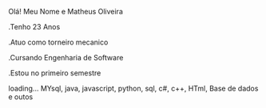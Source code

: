 Olá! Meu Nome e Matheus Oliveira 

.Tenho 23 Anos

.Atuo como torneiro mecanico

.Cursando Engenharia de Software

.Estou no primeiro semestre 

loading... MYsql, java, javascript, python, sql, c#, c++, HTml, Base de dados e outos
